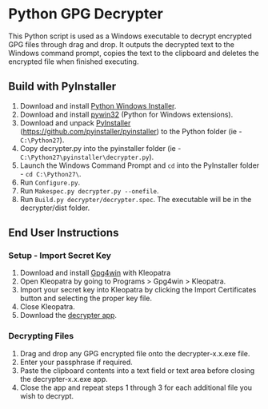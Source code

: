 Python GPG Decrypter
====================

This Python script is used as a Windows executable to decrypt encrypted GPG files through drag and drop. It outputs the decrypted text to the Windows command prompt, copies the text to the clipboard and deletes the encrypted file when finished executing.


Build with PyInstaller
----------------------

1. Download and install [Python Windows Installer](http://www.python.org/download/).
2. Download and install [pywin32](http://sourceforge.net/projects/pywin32/files/pywin32/Build216/pywin32-216.win32-py2.7.exe/download) (Python for Windows extensions).
3. Download and unpack [PyInstaller](http://www.pyinstaller.org/) (https://github.com/pyinstaller/pyinstaller) to the Python folder (ie - `C:\Python27`).
4. Copy decrypter.py into the pyinstaller folder (ie - `C:\Python27\pyinstaller\decrypter.py`).
5. Launch the Windows Command Prompt and `cd` into the PyInstaller folder - `cd C:\Python27\`.
6. Run `Configure.py`.
7. Run `Makespec.py decrypter.py --onefile`.
8. Run `Build.py decrypter/decrypter.spec`. The executable will be in the decrypter/dist folder.


End User Instructions
---------------------

### Setup - Import Secret Key

1. Download and install [Gpg4win](http://www.gpg4win.org/download.html) with Kleopatra
2. Open Kleopatra by going to Programs > Gpg4win > Kleopatra.
3. Import your secret key into Kleopatra by clicking the Import Certificates button and selecting the proper key file.
4. Close Kleopatra.
5. Download the [decrypter app](https://github.com/downloads/collegeplus/py-decrypter/decrypter-1.0.exe).
 
### Decrypting Files
 
1. Drag and drop any GPG encrypted file onto the decrypter-x.x.exe file.
2. Enter your passphrase if required.
3. Paste the clipboard contents into a text field or text area before closing the decrypter-x.x.exe app.
4. Close the app and repeat steps 1 through 3 for each additional file you wish to decrypt.